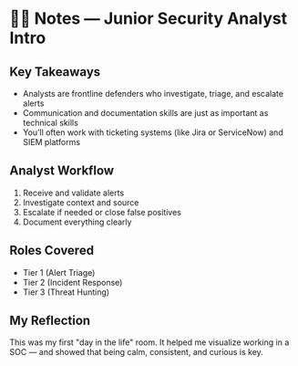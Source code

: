 # 🧑‍💼 Notes — Junior Security Analyst Intro

## Key Takeaways

- Analysts are frontline defenders who investigate, triage, and escalate alerts
- Communication and documentation skills are just as important as technical skills
- You’ll often work with ticketing systems (like Jira or ServiceNow) and SIEM platforms

## Analyst Workflow

1. Receive and validate alerts
2. Investigate context and source
3. Escalate if needed or close false positives
4. Document everything clearly

## Roles Covered

- Tier 1 (Alert Triage)
- Tier 2 (Incident Response)
- Tier 3 (Threat Hunting)

## My Reflection

This was my first "day in the life" room. It helped me visualize working in a SOC — and showed that being calm, consistent, and curious is key.
